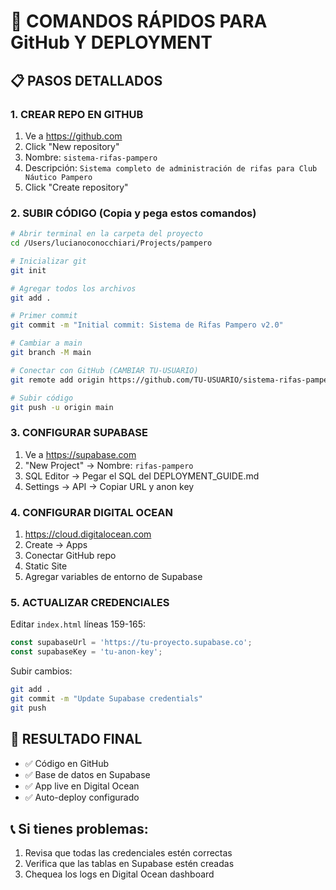 # 🚀 COMANDOS RÁPIDOS PARA GitHub Y DEPLOYMENT

## 📋 PASOS DETALLADOS

### 1. CREAR REPO EN GITHUB
1. Ve a https://github.com
2. Click "New repository"
3. Nombre: `sistema-rifas-pampero`
4. Descripción: `Sistema completo de administración de rifas para Club Náutico Pampero`
5. Click "Create repository"

### 2. SUBIR CÓDIGO (Copia y pega estos comandos)

```bash
# Abrir terminal en la carpeta del proyecto
cd /Users/lucianoconocchiari/Projects/pampero

# Inicializar git
git init

# Agregar todos los archivos
git add .

# Primer commit
git commit -m "Initial commit: Sistema de Rifas Pampero v2.0"

# Cambiar a main
git branch -M main

# Conectar con GitHub (CAMBIAR TU-USUARIO)
git remote add origin https://github.com/TU-USUARIO/sistema-rifas-pampero.git

# Subir código
git push -u origin main
```

### 3. CONFIGURAR SUPABASE
1. Ve a https://supabase.com
2. "New Project" → Nombre: `rifas-pampero`
3. SQL Editor → Pegar el SQL del DEPLOYMENT_GUIDE.md
4. Settings → API → Copiar URL y anon key

### 4. CONFIGURAR DIGITAL OCEAN
1. https://cloud.digitalocean.com
2. Create → Apps
3. Conectar GitHub repo
4. Static Site
5. Agregar variables de entorno de Supabase

### 5. ACTUALIZAR CREDENCIALES
Editar `index.html` líneas 159-165:
```javascript
const supabaseUrl = 'https://tu-proyecto.supabase.co';
const supabaseKey = 'tu-anon-key';
```

Subir cambios:
```bash
git add .
git commit -m "Update Supabase credentials"
git push
```

## 🎯 RESULTADO FINAL
- ✅ Código en GitHub
- ✅ Base de datos en Supabase
- ✅ App live en Digital Ocean
- ✅ Auto-deploy configurado

## 📞 Si tienes problemas:
1. Revisa que todas las credenciales estén correctas
2. Verifica que las tablas en Supabase estén creadas
3. Chequea los logs en Digital Ocean dashboard